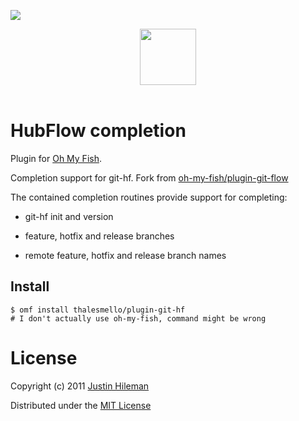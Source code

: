 ![][license-badge]

<div align="center">
  <a href="http://github.com/oh-my-fish/oh-my-fish">
  <img width=90px  src="https://cloud.githubusercontent.com/assets/8317250/8510172/f006f0a4-230f-11e5-98b6-5c2e3c87088f.png">
  </a>
</div>
<br>

# HubFlow completion

Plugin for [Oh My Fish][omf-link].

Completion support for git-hf. Fork from [oh-my-fish/plugin-git-flow](https://github.com/oh-my-fish/plugin-git-flow)

The contained completion routines provide support for completing:

- git-hf init and version

- feature, hotfix and release branches

- remote feature, hotfix and release branch names

## Install

```fish
$ omf install thalesmello/plugin-git-hf
# I don't actually use oh-my-fish, command might be wrong
```

# License

Copyright (c) 2011 [Justin Hileman](http://justinhileman.com)

Distributed under the [MIT License](http://creativecommons.org/licenses/MIT/)

[mit]:            http://opensource.org/licenses/MIT
[omf-link]:       https://www.github.com/oh-my-fish/oh-my-fish
[license-badge]:  https://img.shields.io/badge/license-MIT-007EC7.svg?style=flat-square
